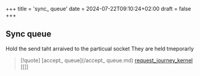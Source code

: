 +++
title = 'sync_ queue'
date = 2024-07-22T09:10:24+02:00
draft = false
+++

## Sync queue 
Hold the send taht arraived to the particual socket 
They are held tmeporarly 

>[!quote] [accept_ queue](/accept_ queue.md) [request_journey_kernel](/request_journey_kernel.md) [[]]